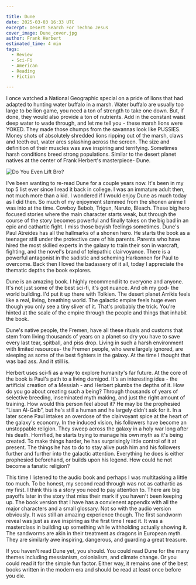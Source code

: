 ```yaml
---

title: Dune
date: 2025-03-03 16:33 UTC
excerpt: Desert Search For Techno Jesus
cover_image: Dune_cover.jpg
author: Frank Herbert
estimated_time: 4 min
tags:
  - Review
  - Sci-Fi
  - American
  - Reading
  - Fiction

---
```


I once watched a National Geographic special on a pride of lions that had adapted to hunting water buffalo in a marsh.
Water buffalo are usually too large to be lion game, you need a ton of strength to take one down.
But, if done, they would also provide a ton of nutrients.
Add in the constant waist deep water to wade through, and let me tell you - these marsh lions were YOKED.
They made those chumps from the savannas look like PUSSIES.
Money shots of absolutely shredded lions ripping out of the marsh, claws and teeth out, water arcs splashing across the screen.
The size and definition of their muscles was awe inspiring and terrifying.
Sometimes harsh conditions breed strong populations.
Similar to the desert planet natives at the center of Frank Herbert's masterpiece- Dune.

![Do You Even Lift Bro?](lion_meme_v3.jpg)

I've been wanting to re-read Dune for a couple years now.
It's been in my top 5 list ever since I read it back in college.
I was an immature adult then, not much more than a kid.
I wondered if I would enjoy Dune as much today as I did then.
So much of my enjoyment stemmed from the shonen anime I was into at the time.
Cowboy Bebob, Trigun, Naruto, Bleach.
These big hero focused stories where the main character starts weak, but through the course of the story becomes powerful and finally takes on the big bad in an epic and cathartic fight.
I miss those boyish feelings sometimes.
Dune's Paul Atreides has all the hallmarks of a shonen hero.
He starts the book as a teenager still under the protective care of his parents.
Parents who have hired the most skilled experts in the galaxy to train their son in warcraft, fighting, and the novel's brand of telepathic clairvoyance.
There is a powerful antagonist in the sadistic and scheming Harkonnen for Paul to overcome.
Back then I loved the badassery of it all, today I appreciate the thematic depths the book explores.

Dune is an amazing book.
I highly recommend it to everyone and anyone.
It's not just some of the best sci-fi, it's got nuance.
And oh my god- the world building.
I'd put it up there with Tolkien.
The desert planet Arrikis feels like a real, living, breathing world.
The galactic empire feels huge even though you only see a tiny sliver of it.
That's probably the trick.
You're hinted at the scale of the empire through the people and things that inhabit the book.

Dune's native people, the Fremen, have all these rituals and customs that stem from living thousands of years on a planet so dry you have to save every last tear, spitball, and piss drop.
Living in such a harsh environment with limited resources- the Fremen people, who were largely ignored, are sleeping as some of the best fighters in the galaxy.
At the time I thought that was bad ass.
And it still is.

Herbert uses sci-fi as a way to explore humanity's far future.
At the core of the book is Paul's path to a living demigod.
It's an interesting idea - the artificial creation of a Messiah - and Herbert plumbs the depths of it.
How do you go about creating such a being?
Through thousands of years of selective breeding, inseminated myth making, and just the right amount of training.
How would this person feel about it?
He may be the prophesied “Lisan Al-Gaib”, but he's still a human and he largely didn't ask for it.
In a later scene Paul intakes an overdose of the clairvoyant spice at the heart of the galaxy's economy.
In the induced vision, his followers have become an unstoppable religion.
They sweep across the galaxy in a holy war long after his death.
Horrified, he starts trying to manage his own myth as it's being created.
To make things harder, he has surprisingly little control of it at present.
The things he has to do to stay alive push him and his followers further and further into the galactic attention.
Everything he does is either prophesied beforehand, or builds upon his legend.
How could he not become a fanatic religion?

This time I listened to the audio book and perhaps I was multitasking a little too much.
To be honest, my second read through was not as cathartic as my first.
I think this is a story you need to pay attention to.
There are big payoffs later in the story that miss their mark if you haven't been keeping up.
The book version that I have has a convienent appendix with all the major characters and a small glossary.
Not so with the audio version obviously.
It was still an amazing experience though.
The first sandworm reveal was just as awe inspiring as the first time I read it.
It was a masterclass in building up something while withholding actually showing it.
The sandworms are akin in their treatment as dragons in European myth.
They are similarly awe inspiring, dangerous, and guarding a great treasure.

If you haven't read Dune yet, you should.
You could read Dune for the many themes including messianism, colonialism, and climate change.
Or you could read it for the simple fun factor.
Either way, it remains one of the best books written in the modern era and should be read at least once before you die.
